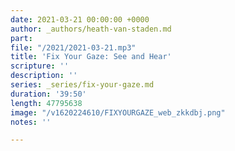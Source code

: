 ```yaml
---
date: 2021-03-21 00:00:00 +0000
author: _authors/heath-van-staden.md
part: 
file: "/2021/2021-03-21.mp3"
title: 'Fix Your Gaze: See and Hear'
scripture: ''
description: ''
series: _series/fix-your-gaze.md
duration: '39:50'
length: 47795638
image: "/v1620224610/FIXYOURGAZE_web_zkkdbj.png"
notes: ''

---
```

